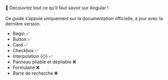 🚀 Découvrez tout ce qu’il faut savoir sur Angular ! <br>
<br>
Ce guide s’appuie uniquement sur la documentation officielle, à jour avec la dernière version.

- Begin ✅
- Button ✅
- Card ✅
- Checkbox ✅
- Interpolation {{}} ✅
- Panneau pliable et dépliable ❌
- Formulaire ❌
- Barre de recherche ❌

